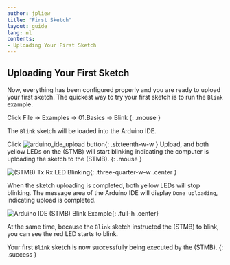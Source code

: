 ```yaml
---
author: jpliew
title: "First Sketch"
layout: guide
lang: nl
contents:
- Uploading Your First Sketch
---
```


## Uploading Your First Sketch

Now, everything has been configured properly and you are ready to upload your first sketch. The quickest way to try your first sketch is to run the `Blink` example. 

Click File -> Examples -> 01.Basics -> Blink
{: .mouse }

The `Blink` sketch will be loaded into the Arduino IDE.

Click ![arduino_ide_upload button](img/arduino_ide_upload_icon.svg){: .sixteenth-w-w } Upload, and both yellow LEDs on the (STMB) will start blinking indicating the computer is uploading the sketch to the (STMB).
{: .mouse }

![(STMB) Tx Rx LED Blinking](img/stemtera_tx_rx_blink.svg){: .three-quarter-w-w .center } 

When the sketch uploading is completed, both yellow LEDs will stop blinking. The message area of the Arduino IDE will display `Done uploading`, indicating upload is completed.

![Arduino IDE (STMB) Blink Example](img/arduino_ide_blink.svg){: .full-h .center}

At the same time, because the `Blink` sketch instructed the (STMB) to blink, you can see the red LED starts to blink.

Your first `Blink` sketch is now successfully being executed by the (STMB).
{: .success }

